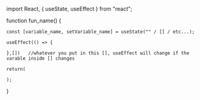 import React, { useState, useEffect } from "react";


function fun_name() {

    const [variable_name, setVariable_name] = useState("" / [] / etc...);

    useEffect(() => {

    },[])   //whatever you put in this [], useEffect will change if the varable inside [] changes

    return(

    );

}